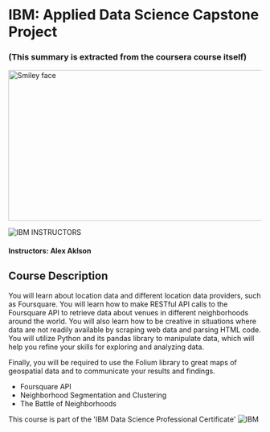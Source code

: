 # IBM: Applied Data Science Capstone Project 
### (This summary is extracted from the coursera course itself)

<img src="https://i.imgur.com/YCFnjvg.png" alt="Smiley face" height="300" width="600">

![IBM](http://i.imgur.com/Qktqnu1.png) INSTRUCTORS
#### Instructors: Alex Aklson

## Course Description

You will learn about location data and different location data providers, such as Foursquare. You will learn how to make RESTful API calls to the Foursquare API to retrieve data about venues in different neighborhoods around the world. You will also learn how to be creative in situations where data are not readily available by scraping web data and parsing HTML code. You will utilize Python and its pandas library to manipulate data, which will help you refine your skills for exploring and analyzing data.

Finally, you will be required to use the Folium library to great maps of geospatial data and to communicate your results and findings.

-	Foursquare API
-	Neighborhood Segmentation and Clustering
-	The Battle of Neighborhoods

This course is part of the 'IBM Data Science Professional Certificate'
![IBM](https://i.imgur.com/j6yW3WS.png)
